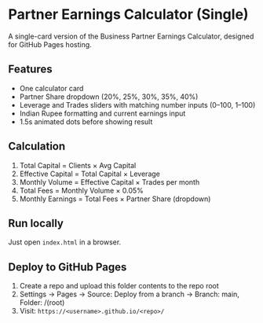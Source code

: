 # Partner Earnings Calculator (Single)

A single-card version of the Business Partner Earnings Calculator, designed for GitHub Pages hosting.

## Features
- One calculator card
- Partner Share dropdown (20%, 25%, 30%, 35%, 40%)
- Leverage and Trades sliders with matching number inputs (0–100, 1–100)
- Indian Rupee formatting and current earnings input
- 1.5s animated dots before showing result

## Calculation
1. Total Capital = Clients × Avg Capital
2. Effective Capital = Total Capital × Leverage
3. Monthly Volume = Effective Capital × Trades per month
4. Total Fees = Monthly Volume × 0.05%
5. Monthly Earnings = Total Fees × Partner Share (dropdown)

## Run locally
Just open `index.html` in a browser.

## Deploy to GitHub Pages
1. Create a repo and upload this folder contents to the repo root
2. Settings → Pages → Source: Deploy from a branch → Branch: main, Folder: /(root)
3. Visit: `https://<username>.github.io/<repo>/`
